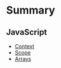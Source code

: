 # Summary
## JavaScript
* [Context](javascript/Context.md)
* [Scope](javascript/Scope.md)
* [Arrays](javascript/Arrays.md)